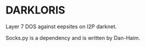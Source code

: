 DARKLORIS
=========

Layer 7 DOS against eepsites on I2P darknet.

Socks.py is a dependency and is written by Dan-Haim.
